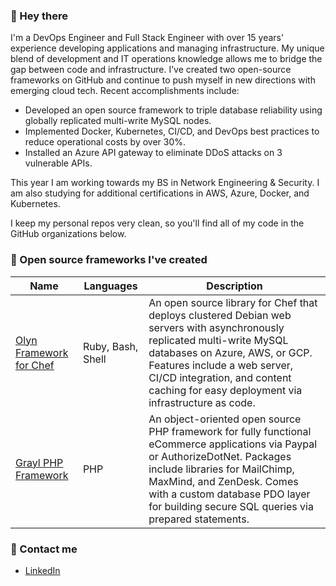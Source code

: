 
### :wave: Hey there

I'm a DevOps Engineer and Full Stack Engineer with over 15 years' experience developing applications and managing infrastructure. My unique blend of development and IT operations knowledge allows me to bridge the gap between code and infrastructure. I’ve created two open-source frameworks on GitHub and continue to push myself in new directions with emerging cloud tech. Recent accomplishments include:

- Developed an open source framework to triple database reliability using globally replicated multi-write MySQL nodes.
- Implemented Docker, Kubernetes, CI/CD, and DevOps best practices to reduce operational costs by over 30%.
- Installed an Azure API gateway to eliminate DDoS attacks on 3 vulnerable APIs.

This year I am working towards my BS in Network Engineering & Security. I am also studying for additional certifications in AWS, Azure, Docker, and Kubernetes.

I keep my personal repos very clean, so you'll find all of my code in the GitHub organizations below.

### :rocket: Open source frameworks I've created

| Name | Languages | Description |
|--------------------------|---|---|
| [Olyn Framework for Chef](https://github.com/olyn-chef) | Ruby, Bash, Shell | An open source library for Chef that deploys clustered Debian web servers with asynchronously replicated multi-write MySQL databases on Azure, AWS, or GCP. Features include a web server, CI/CD integration, and content caching for easy deployment via infrastructure as code. |
| [Grayl PHP Framework](https://github.com/grayl-php) | PHP | An object-oriented open source PHP framework for fully functional eCommerce applications via Paypal or AuthorizeDotNet. Packages include libraries for MailChimp, MaxMind, and ZenDesk. Comes with a custom database PDO layer for building secure SQL queries via prepared statements. |

### :eyes: Contact me
- [LinkedIn](https://www.linkedin.com/in/scotty-richardson/)
